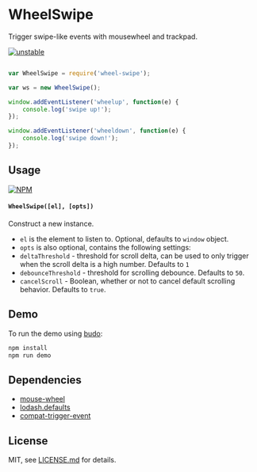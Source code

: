 # WheelSwipe

Trigger swipe-like events with mousewheel and trackpad.

[![unstable](http://badges.github.io/stability-badges/dist/unstable.svg)](http://github.com/badges/stability-badges)

```js

var WheelSwipe = require('wheel-swipe');

var ws = new WheelSwipe();

window.addEventListener('wheelup', function(e) { 
	console.log('swipe up!');
});

window.addEventListener('wheeldown', function(e) { 
	console.log('swipe down!');
});

```

## Usage

[![NPM](https://nodei.co/npm/wheel-swipe.png)](https://nodei.co/npm/wheel-swipe/)

#### `WheelSwipe([el], [opts])`

Construct a new instance.

 * `el` is the element to listen to. Optional, defaults to `window` object.
 * `opts` is also optional, contains the following settings: 
  * `deltaThreshold` - threshold for scroll delta, can be used to only trigger when the scroll delta is a high number. Defaults to `1`
  * `debounceThreshold` - threshold for scrolling debounce. Defaults to `50`.
  * `cancelScroll` - Boolean, whether or not to cancel default scrolling behavior. Defaults to `true`.

## Demo

To run the demo using [budo](https://github.com/mattdesl/budo):

```bash
npm install
npm run demo
```

## Dependencies

 * [mouse-wheel](https://www.npmjs.com/package/mouse-wheel)
 * [lodash.defaults](https://www.npmjs.com/package/lodash.defaults)
 * [compat-trigger-event](https://www.npmjs.com/package/compat-trigger-event)

## License

MIT, see [LICENSE.md](http://github.com/mattdesl/no-op/blob/master/LICENSE.md) for details.
